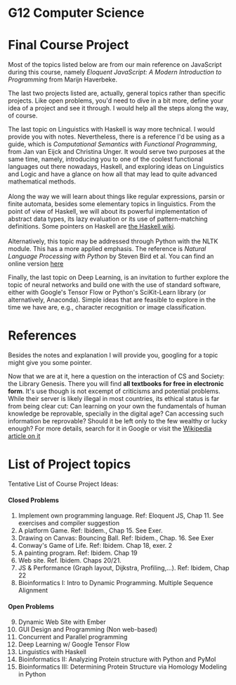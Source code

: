 G12 Computer Science
====================

Final Course Project
====================

Most of the topics listed below are from our main reference on JavaScript
during this course, namely *Eloquent JavaScript: A Modern Introduction
to Programming* from Marijn Haverbeke.

The last two projects listed are, actually, general topics rather than
specific projects. Like open problems, you'd need to dive in a bit more,
define your idea of a project and see it through. I would help all the
steps along the way, of course.

The last topic on Linguistics with Haskell is way more technical. I
would provide you with notes. Nevertheless, there is a reference I'd be
using as a guide, which is *Computational Semantics with Functional
Programming*, from Jan van Eijck and Christina Unger. It would serve two
purposes at the same time, namely, introducing you to one of the coolest
functional languages out there nowadays, Haskell, and exploring ideas on
Linguistics and Logic and have a glance on how all that may lead to
quite advanced mathematical methods.\
\
Along the way we will learn about things like regular expressions,
parsin or finite automata, besides some elementary topics in
linguistics. From the point of view of Haskell, we will about its
powerful implementation of abstract data types, its lazy evaluation or
its use of pattern-matching definitions.
Some pointers on Haskell are [the Haskell
wiki](https://wiki.haskell.org/Haskell).\
\
Alternatively, this topic may be addressed through Python with the NLTK
module. This has a more applied emphasis. The reference is *Natural
Language Processing with Python* by Steven Bird et al. You can find an
online version [here](http://www.nltk.org/book/)

Finally, the last topic on Deep Learning, is an invitation to further
explore the topic of neural networks and build one with the use of
standard software, either with Google's Tensor Flow or Python's
SciKit-Learn library (or alternatively, Anaconda). Simple ideas that are
feasible to explore in the time we have are, e.g., character recognition
or image classification.

References
==========

Besides the notes and explanation I will provide you, googling for a
topic might give you some pointer.

Now that we are at it, here a question on the interaction of CS and 
Society: the Library Genesis. There you will find
**all textbooks for free in electronic form**. It's use though is not
excempt of criticisms and potential problems. While their server is
likely illegal in most countries, its ethical status is far from being
clear cut: Can learning on your own the fundamentals of human knowledge
be reprovable, specially in the digital age? Can accessing such
information be reprovable? Should it be left only to the few wealthy or
lucky enough? For more details, search for it in Google or visit the
[Wikipedia article on it](https://en.wikipedia.org/wiki/Library_Genesis)


List of Project topics
======================

Tentative List of Course Project Ideas:

#### Closed Problems
1. Implement own programming language. Ref: Eloquent JS, Chap 11. See exercises and compiler suggestion
2. A platform Game. Ref: Ibidem., Chap 15. See Exer.
3. Drawing on Canvas: Bouncing Ball. Ref: Ibidem., Chap. 16. See Exer
4. Conway's Game of Life. Ref: Ibidem. Chap 18, exer. 2
5. A painting program. Ref: Ibidem. Chap 19
6. Web site. Ref. Ibidem. Chaps 20/21.
7. JS & Performance (Graph layout, Dijkstra, Profiling,...). Ref: Ibidem, Chap 22
8. Bioinformatics I: Intro to Dynamic Programming. Multiple Sequence Alignment

#### Open Problems
9. Dynamic Web Site with Ember
10. GUI Design and Programming (Non web-based)
11. Concurrent and Parallel programming
12. Deep Learning w/ Google Tensor Flow
13. Linguistics with Haskell
14. Bioinformatics II: Analyzing Protein structure with Python and PyMol
15. Bioinformatics III: Determining Protein Structure via Homology Modeling in Python

